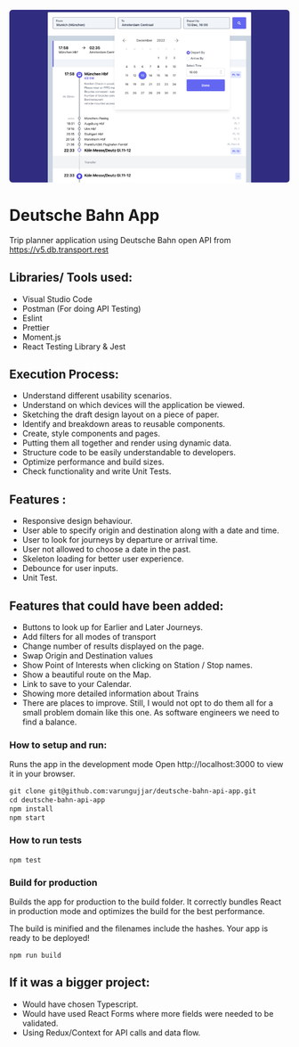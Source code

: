 ![screenshot](assets/screenshot.png)

# Deutsche Bahn App

Trip planner application using Deutsche Bahn open API from https://v5.db.transport.rest

## Libraries/ Tools used:

- Visual Studio Code
- Postman (For doing API Testing)
- Eslint
- Prettier
- Moment.js
- React Testing Library & Jest

## Execution Process:

- Understand different usability scenarios.
- Understand on which devices will the application be viewed.
- Sketching the draft design layout on a piece of paper.
- Identify and breakdown areas to reusable components.
- Create, style components and pages.
- Putting them all together and render using dynamic data.
- Structure code to be easily understandable to developers.
- Optimize performance and build sizes.
- Check functionality and write Unit Tests.

## Features :

- Responsive design behaviour.
- User able to specify origin and destination along with a date and time.
- User to look for journeys by departure or arrival time.
- User not allowed to choose a date in the past.
- Skeleton loading for better user experience.
- Debounce for user inputs.
- Unit Test.

## Features that could have been added:

- Buttons to look up for Earlier and Later Journeys.
- Add filters for all modes of transport
- Change number of results displayed on the page.
- Swap Origin and Destination values
- Show Point of Interests when clicking on Station / Stop names.
- Show a beautiful route on the Map.
- Link to save to your Calendar.
- Showing more detailed information about Trains
- There are places to improve. Still, I would not opt to do them all for a small problem domain like this one. As software engineers we need to find a balance.

### How to setup and run:

Runs the app in the development mode
Open http://localhost:3000 to view it in your browser.

```
git clone git@github.com:varungujjar/deutsche-bahn-api-app.git
cd deutsche-bahn-api-app
npm install
npm start
```

### How to run tests

```
npm test
```

### Build for production

Builds the app for production to the build folder.
It correctly bundles React in production mode and optimizes the build for the best performance.

The build is minified and the filenames include the hashes.
Your app is ready to be deployed!

```
npm run build
```

## If it was a bigger project:

- Would have chosen Typescript.
- Would have used React Forms where more fields were needed to be validated.
- Using Redux/Context for API calls and data flow.
